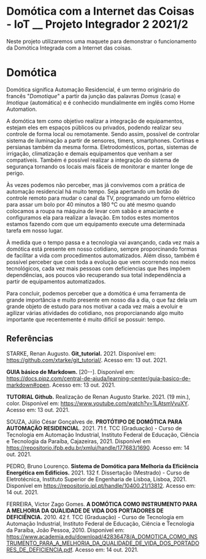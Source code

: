 # Domótica com a Internet das Coisas - IoT __ Projeto Integrador 2 2021/2

  Neste projeto utilizaremos uma maquete para demonstrar o funcionamento da Domótica Integrada com a Internet das coisas.

# Domótica


  Domótica significa Automação Residencial, é um termo originário do francês "_Domotique_" a partir da junção das palavras _Domus_ (casa) e _Imotique_ (automática) e é conhecido mundialmente em inglês como Home Automation.
   
   A domótica tem como objetivo realizar a integração de equipamentos, estejam eles em espaços públicos ou privados, podendo realizar seu controle de forma local ou remotamente. Sendo assim, possível de controlar sistema de iluminação a partir de sensores, timers, smartphones. Cortinas e persianas também da mesma forma. Eletrodomésticos, portas, sistemas de irrigação, climatização e demais equipamentos que venham a ser compatíveis. Também é possível realizar a integração do sistema de segurança tornando os locais mais fáceis de monitorar e manter longe de perigo.
 
  Às vezes podemos não perceber, mas já convivemos com a prática de automação residencial há muito tempo. Seja apertando um botão do controle remoto para mudar o canal da TV, programando um forno elétrico para assar um bolo por 40 minutos a 180 °C ou até mesmo quando colocamos a roupa na máquina de levar com sabão e amaciante e configuramos ela para realizar a lavação. Em todos estes momentos estamos fazendo com que um equipamento execute uma determinada tarefa em nosso lugar.
  
  À medida que o tempo passa e a tecnologia vai avançando, cada vez mais a domótica está presente em nosso cotidiano, sempre proporcinando formas de facilitar a vida com procedimentos automatizados. Além disso, também é possível perceber que com toda a evolução que vem ocorrendo nos meios tecnológicos, cada vez mais pessoas com deficiencias que lhes impõem dependências, aos poucos vão recuperando sua total independência a partir de equipamentos automatizados.
  
  Para concluir, podemos perceber que a domótica é uma ferramenta de grande importância e muito presente em nosso dia a dia, o que faz dela um grande objeto de estudo para nos motivar a cada vez mais a evoluir e agilizar várias atividades do cotidiano, nos proporcianando algo muito importante que recentemente é muito difícil se possuir: tempo.
  
 
## Referências


STARKE, Renan Augusto. **Git_tutorial.** 2021. Disponível em: <https://github.com/xtarke/git_tutorial/>. Acesso em: 13 out. 2021.

**GUIA básico de Markdown.** [20--]. Disponível em: <https://docs.pipz.com/central-de-ajuda/learning-center/guia-basico-de-markdown#open>. Acesso em: 13 out. 2021.

**TUTORIAL Github.** Realização de Renan Augusto Starke. 2021. (19 min.), color. Disponível em: <https://www.youtube.com/watch?v=1LAtsmVvuXY>. Acesso em: 13 out. 2021.

SOUZA, Júlio César Gonçalves de. **PROTÓTIPO DE DOMÓTICA PARA AUTOMAÇÃO RESIDENCIAL**. 2021. 71 f. TCC (Graduação) - Curso de Tecnologia em Automação Industrial, Instituto Federal de Educação, Ciência e Tecnologia da Paraíba, Cajazeiras, 2021. Disponível em <https://repositorio.ifpb.edu.br/xmlui/handle/177683/1690>. Acesso em: 14 out. 2021.

PEDRO, Bruno Lourenço. **Sistema de Domótica para Melhoria da Eficiência Energética em Edifícios.** 2021. 132 f. Dissertação (Mestrado) - Curso de Eletrotécnica, Instituto Superior de Engenharia de Lisboa, Lisboa, 2021. Disponível em <https://repositorio.ipl.pt/handle/10400.21/13812>. Acesso em: 14 out. 2021.

FERREIRA, Victor Zago Gomes. **A DOMÓTICA COMO INSTRUMENTO PARA A MELHORIA DA QUALIDADE DE VIDA DOS PORTADORES DE DEFICIÊNCIA.** 2010. 42 f. TCC (Graduação) - Curso de Tecnologia em Automação Industrial, Instituto Federal de Educação, Ciência e Tecnologia da Paraíba, João Pessoa, 2010. Disponível em: <https://www.academia.edu/download/42836478/A_DOMOTICA_COMO_INSTRUMENTO_PARA_A_MELHORIA_DA_QUALIDADE_DE_VIDA_DOS_PORTADORES_DE_DEFICIENCIA.pdf>. Acesso em: 14 out. 2021.
